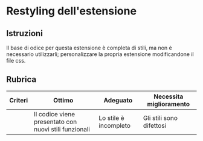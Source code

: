 # Restyling dell'estensione

## Istruzioni

Il base di odice per questa estensione è completa di stili, ma non è necessario utilizzarli; personalizzare la propria estensione modificandone il file css.

## Rubrica

| Criteri | Ottimo | Adeguato | Necessita miglioramento |
| -------- | -------------------------------------------- | --------------------- | ----------------- |
|          | Il codice viene presentato con nuovi stili funzionali | Lo stile è incompleto | Gli stili sono difettosi |
